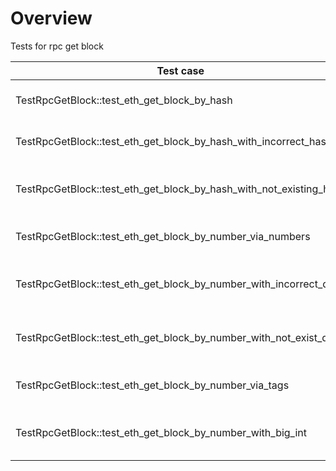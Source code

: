 # Overview

Tests for rpc get block

| Test case                                                          | Description                                | XFailed   |
|--------------------------------------------------------------------|--------------------------------------------|-----------|
| TestRpcGetBlock::test_eth_get_block_by_hash                        | Get block and check structure              |           |
| TestRpcGetBlock::test_eth_get_block_by_hash_with_incorrect_hash    | Try to get block with bad params           |           |
| TestRpcGetBlock::test_eth_get_block_by_hash_with_not_existing_hash | Try to get block with not exist hash       |           |
| TestRpcGetBlock::test_eth_get_block_by_number_via_numbers          | Try to get block by number                 |           |
| TestRpcGetBlock::test_eth_get_block_by_number_with_incorrect_data  | Try to get block by number with bad params |           |
| TestRpcGetBlock::test_eth_get_block_by_number_with_not_exist_data  | Try to get block by number with bad params |           |
| TestRpcGetBlock::test_eth_get_block_by_number_via_tags             | Get block by number with tags              |           |
| TestRpcGetBlock::test_eth_get_block_by_number_with_big_int         | GGet block by unexpectedly large int       | NDEV-3072 |
